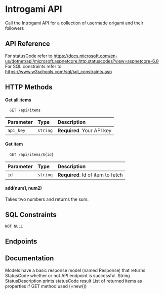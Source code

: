 ﻿
# Introgami API

Call the Introgami API for a collection of usermade origami and their followers




## API Reference
For statusCode refer to https://docs.microsoft.com/en-us/dotnet/api/microsoft.aspnetcore.http.statuscodes?view=aspnetcore-6.0
For SQL constraints refer to https://www.w3schools.com/sql/sql_constraints.asp
## HTTP Methods

#### Get all items

```http
  GET /api/items
```

| Parameter | Type     | Description                |
| :-------- | :------- | :------------------------- |
| `api_key` | `string` | **Required**. Your API key |

#### Get item

```http
  GET /api/items/${id}
```

| Parameter | Type     | Description                       |
| :-------- | :------- | :-------------------------------- |
| `id`      | `string` | **Required**. Id of item to fetch |

#### add(num1, num2)

Takes two numbers and returns the sum.

## SQL Constraints

```NOT NULL```

## Endpoints

## Documentation

Models have a basic response model (named Response) 
that returns StatusCode whether or not API endpoint is successful.
String StatusDescription prints statusCode result
List of returned items as properties if GET method used (=new())